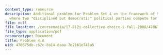 ```yaml
---
content_type: resource
description: Additional problem for Problem Set 4 on the framework of Snyder (1994),
  where two "disciplined but democratic" political parties compete for election.
file: null
file_location: /coursemedia/17-812j-collective-choice-i-fall-2008/470675dbc62c0a14daaa7e2161e741a5_problem4a.pdf
file_type: application/pdf
resourcetype: Document
title: Problem 4.A
uid: 470675db-c62c-0a14-daaa-7e2161e741a5
---
```

